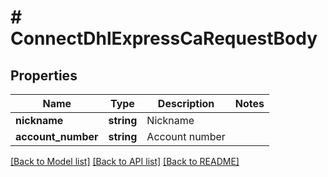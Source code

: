 # # ConnectDhlExpressCaRequestBody

## Properties

Name | Type | Description | Notes
------------ | ------------- | ------------- | -------------
**nickname** | **string** | Nickname |
**account_number** | **string** | Account number |

[[Back to Model list]](../../README.md#models) [[Back to API list]](../../README.md#endpoints) [[Back to README]](../../README.md)
